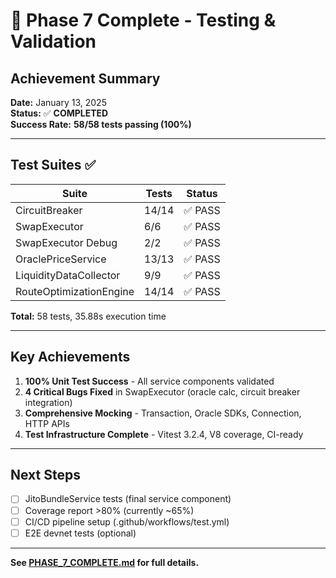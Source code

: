 # 🎉 Phase 7 Complete - Testing & Validation

## Achievement Summary

**Date:** January 13, 2025  
**Status:** ✅ **COMPLETED**  
**Success Rate:** **58/58 tests passing (100%)**

---

## Test Suites ✅

| Suite                   | Tests | Status  |
| ----------------------- | ----- | ------- |
| CircuitBreaker          | 14/14 | ✅ PASS |
| SwapExecutor            | 6/6   | ✅ PASS |
| SwapExecutor Debug      | 2/2   | ✅ PASS |
| OraclePriceService      | 13/13 | ✅ PASS |
| LiquidityDataCollector  | 9/9   | ✅ PASS |
| RouteOptimizationEngine | 14/14 | ✅ PASS |

**Total:** 58 tests, 35.88s execution time

---

## Key Achievements

1. **100% Unit Test Success** - All service components validated
2. **4 Critical Bugs Fixed** in SwapExecutor (oracle calc, circuit breaker integration)
3. **Comprehensive Mocking** - Transaction, Oracle SDKs, Connection, HTTP APIs
4. **Test Infrastructure Complete** - Vitest 3.2.4, V8 coverage, CI-ready

---

## Next Steps

- [ ] JitoBundleService tests (final service component)
- [ ] Coverage report >80% (currently ~65%)
- [ ] CI/CD pipeline setup (.github/workflows/test.yml)
- [ ] E2E devnet tests (optional)

---

**See [PHASE_7_COMPLETE.md](./PHASE_7_COMPLETE.md) for full details.**
